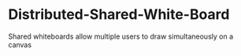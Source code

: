 # Distributed-Shared-White-Board
Shared whiteboards allow multiple users to draw simultaneously on a canvas 
